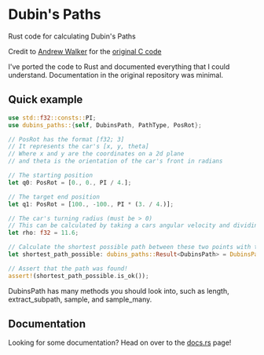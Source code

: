 # Dubin's Paths

Rust code for calculating Dubin's Paths

Credit to [Andrew Walker](https://github.com/AndrewWalker) for the [original C code](https://github.com/AndrewWalker/Dubins-Curves)

I've ported the code to Rust and documented everything that I could understand. Documentation in the original repository was minimal.

## Quick example

```rust
use std::f32::consts::PI;
use dubins_paths::{self, DubinsPath, PathType, PosRot};

// PosRot has the format [f32; 3]
// It represents the car's [x, y, theta]
// Where x and y are the coordinates on a 2d plane
// and theta is the orientation of the car's front in radians

// The starting position
let q0: PosRot = [0., 0., PI / 4.];

// The target end position
let q1: PosRot = [100., -100., PI * (3. / 4.)];

// The car's turning radius (must be > 0)
// This can be calculated by taking a cars angular velocity and dividing it by the car's forward velocity
let rho: f32 = 11.6;

// Calculate the shortest possible path between these two points with the given turning radius
let shortest_path_possible: dubins_paths::Result<DubinsPath> = DubinsPath::shortest_from(q0, q1, rho);

// Assert that the path was found!
assert!(shortest_path_possible.is_ok());
```

DubinsPath has many methods you should look into, such as length, extract_subpath, sample, and sample_many.

## Documentation

Looking for some documentation? Head on over to the [docs.rs](https://docs.rs/dubins_paths/) page!
